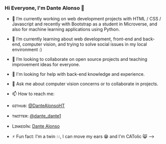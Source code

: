 ### Hi Everyone, I'm Dante Alonso 👋


- 🔭 I’m currently working on web development projects with HTML / CSS / Javascript and recently with Bootstrap as a student in Microverse, and also for machine learning applications using Python.
- 🌱 I’m currently learning about web development, front-end and back-end, computer vision, and trying to solve social issues in my local environment :)
- 👯 I’m looking to collaborate on open source projects and teaching improvement ideas for everyone.
- 🤔 I'm looking for help with back-end knowledge and experience.
- 💬 Ask me about computer vision concerns or to collaborate in projects.


- 📫 How to reach me: 

- ɢɪᴛʜᴜʙ: [@DanteAlonsoHT](https://github.com/DanteAlonsoHT)
- ᴛᴡɪᴛᴛᴇʀ: [@dante_dante1](https://twitter.com/dante_dante1)
- LɪɴᴋᴇᴅIɴ: [Dante Alonso](https://www.linkedin.com/in/dante-hernandez99/)

- ⚡ Fun fact: I'm a twin 💧💧, I can move my ears 😁 and I'm CATolic 😸
-->
